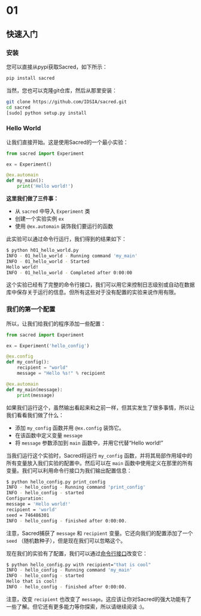# 01

## 快速入门

### 安装

您可以直接从pypi获取Sacred，如下所示：

```bash
pip install sacred
```

当然，您也可以克隆git仓库，然后从那里安装：

```bash
git clone https://github.com/IDSIA/sacred.git
cd sacred
[sudo] python setup.py install
```

### Hello World

让我们直接开始。这是使用Sacred的一个最小实验：

```python
from sacred import Experiment

ex = Experiment()

@ex.automain
def my_main():
    print('Hello world!')
```

**这里我们做了三件事：**

- 从 `sacred` 中导入 `Experiment` 类
- 创建一个实验实例 `ex`
- 使用 `@ex.automain` 装饰我们要运行的函数

此实验可以通过命令行运行，我们得到的结果如下：

```bash
$ python h01_hello_world.py
INFO - 01_hello_world - Running command 'my_main'
INFO - 01_hello_world - Started
Hello world!
INFO - 01_hello_world - Completed after 0:00:00
```

这个实验已经有了完整的命令行接口，我们可以用它来控制日志级别或自动在数据库中保存关于运行的信息。但所有这些对于没有配置的实验来说作用有限。

### 我们的第一个配置

所以，让我们给我们的程序添加一些配置：

```python
from sacred import Experiment

ex = Experiment('hello_config')

@ex.config
def my_config():
    recipient = "world"
    message = "Hello %s!" % recipient

@ex.automain
def my_main(message):
    print(message)
```

如果我们运行这个，虽然输出看起来和之前一样，但其实发生了很多事情，所以让我们看看我们做了什么：

- 添加 `my_config` 函数并用 `@ex.config` 装饰它。
- 在该函数中定义变量 `message`
- 将 `message` 参数添加到 `main` 函数中，并用它代替“Hello world!”

当我们运行这个实验时，Sacred将运行 `my_config` 函数，并将其局部作用域中的所有变量放入我们实验的配置中。然后可以在 `main` 函数中使用定义在那里的所有变量。我们可以利用命令行接口为我们输出配置信息：

```bash
$ python hello_config.py print_config
INFO - hello_config - Running command 'print_config'
INFO - hello_config - started
Configuration:
message = 'Hello world!'
recipient = 'world'
seed = 746486301
INFO - hello_config - finished after 0:00:00.
```

注意，Sacred捕获了 `message` 和 `recipient` 变量。它还向我们的配置添加了一个 `seed` （随机数种子），但是现在我们可以忽略这个。

现在我们的实验有了配置，我们可以通过[命令行接口](./04-%E5%91%BD%E4%BB%A4%E8%A1%8C%E6%8E%A5%E5%8F%A3.md)改变它：

```bash
$ python hello_config.py with recipient="that is cool"
INFO - hello_config - Running command 'my_main'
INFO - hello_config - started
Hello that is cool!
INFO - hello_config - finished after 0:00:00.
```

注意，改变 `recipient` 也改变了 `message`。这应该让你对Sacred的强大功能有了一些了解。但它还有更多能力等你探索，所以请继续阅读 :)。
